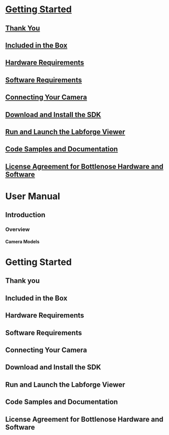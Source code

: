# [**Getting Started**](#getting-started)
## [Thank You](#thank-you)
## [Included in the Box](#included-in-the-box)
## [Hardware Requirements](#hardware-requirements)
## [Software Requirements](#sofware-requirements)
## [Connecting Your Camera](#connecting-your-camera)
## [Download and Install the SDK](#download-and-install-the-SDK)
## [Run and Launch the Labforge Viewer](#run-and-launch-the-labforge-viewer)
## [Code Samples and Documentation](#code-samples-and-documentation)
## [License Agreement for Bottlenose Hardware and Software](#license-agreement-for-bottlenose-hardware-and-software)



# **User Manual**
## Introduction
### Overview
#### Camera Models



# **Getting Started**
## Thank you
## Included in the Box
## Hardware Requirements
## Software Requirements
## Connecting Your Camera
## Download and Install the SDK
## Run and Launch the Labforge Viewer
## Code Samples and Documentation
## License Agreement for Bottlenose Hardware and Software
